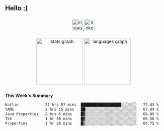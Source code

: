 <h2 align="left">Hello :)</h2>

###

<div align="center">
  <a href="https://www.instagram.com/sebi.klaus/" target="_blank">
    <img src="https://img.shields.io/static/v1?message=Instagram&logo=instagram&label=&color=E4405F&logoColor=white&labelColor=&style=for-the-badge" height="35" alt="instagram logo"  />
  </a>
  <a href="https://www.linkedin.com/in/sebastian-klaus-3aa64720b/" target="_blank">
    <img src="https://img.shields.io/static/v1?message=LinkedIn&logo=linkedin&label=&color=0077B5&logoColor=white&labelColor=&style=for-the-badge" height="35" alt="linkedin logo"  />
  </a>
</div>

###

<div align="center">
  <img src="https://github-readme-stats.vercel.app/api?username=IYourSunshineI&hide_title=false&hide_rank=false&show_icons=true&include_all_commits=true&count_private=true&disable_animations=false&theme=dracula&locale=en&hide_border=false&order=1" height="150" alt="stats graph"  />
  <img src="https://github-readme-stats.vercel.app/api/top-langs?username=IYourSunshineI&locale=en&hide_title=false&layout=compact&card_width=320&langs_count=5&theme=dracula&hide_border=false&order=2" height="150" alt="languages graph"  />
</div>

###

**This Week's Summary**
<!--START_SECTION:waka-->

```txt
Kotlin            21 hrs 57 mins  ██████████████████░░░░░░░   72.43 %
YAML              2 hrs 15 mins   ██░░░░░░░░░░░░░░░░░░░░░░░   07.44 %
Java Properties   2 hrs 5 mins    █▓░░░░░░░░░░░░░░░░░░░░░░░   06.89 %
TeX               1 hr 58 mins    █▓░░░░░░░░░░░░░░░░░░░░░░░   06.50 %
Properties        1 hr 26 mins    █▒░░░░░░░░░░░░░░░░░░░░░░░   04.75 %
```

<!--END_SECTION:waka-->
